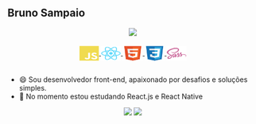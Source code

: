 ## Bruno Sampaio
<div align="center">
  <a href="https://github.com/btsmp/btsmp">
  <img height="180em" src="https://github-readme-stats.vercel.app/api/top-langs/?username=btsmp&layout=compact&langs_count=7&theme=tokyonight"/>
</div>
<div align="center"><br>
  <img align="center" alt="bruno-Js" height="30" width="40" src="https://raw.githubusercontent.com/devicons/devicon/master/icons/javascript/javascript-plain.svg">
  <img align="center" alt="bruno-React" height="30" width="40" src="https://raw.githubusercontent.com/devicons/devicon/master/icons/react/react-original.svg">
  <img align="center" alt="bruno-HTML" height="30" width="40" src="https://raw.githubusercontent.com/devicons/devicon/master/icons/html5/html5-original.svg">
  <img align="center" alt="bruno-CSS" height="30" width="40" src="https://raw.githubusercontent.com/devicons/devicon/master/icons/css3/css3-original.svg">
  <img align="center" alt="bruno-sass" height="30" width="40" src="https://raw.githubusercontent.com/devicons/devicon/master/icons/sass/sass-original.svg">
</div></a>
  
  ##
 

- 😄 Sou desenvolvedor front-end, apaixonado por desafios e soluções simples.
- 👯 No momento estou estudando React.js e React Native
  
<div align='center'> 
  <a href = "mailto:brunoctsb@gmail.com"><img src="https://img.shields.io/badge/-Gmail-%23333?style=for-the-badge&logo=gmail&logoColor=white" target="_blank"></a>
  <a href = "https://www.linkedin.com/in/brunosmp/"><img src="https://img.shields.io/badge/LinkedIn-0077B5?style=for-the-badge&logo=linkedin&logoColor=white"></a>
 
</div>
  

  

